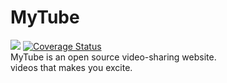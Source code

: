 # MyTube
<a href="https://travis-ci.com/gjergjk71/MyTube"><img src="https://travis-ci.com/gjergjk71/MyTube.svg?branch=master"></a> <a href='https://coveralls.io/github/gjergjk71/MyTube?branch=master'><img src='https://coveralls.io/repos/github/gjergjk71/MyTube/badge.svg?branch=master' alt='Coverage Status' /></a>
<br>
MyTube is an open source video-sharing website.<br>
videos that makes you excite.
